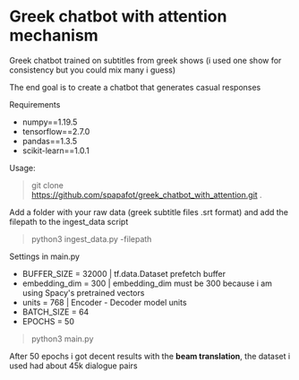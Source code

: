 # Greek chatbot with attention mechanism

Greek chatbot trained on subtitles from greek shows (i used one show for consistency but you could mix many i guess)

The end goal is to create a chatbot that generates casual responses 

Requirements 

- numpy==1.19.5
- tensorflow==2.7.0
- pandas==1.3.5
- scikit-learn==1.0.1

Usage: 

> git clone https://github.com/spapafot/greek_chatbot_with_attention.git . 

Add a folder with your raw data (greek subtitle files .srt format) and add the filepath to the ingest_data script

> python3 ingest_data.py -filepath

Settings in main.py

- BUFFER_SIZE = 32000 | tf.data.Dataset prefetch buffer
- embedding_dim = 300 | embedding_dim must be 300 because i am using Spacy's pretrained vectors
- units = 768 | Encoder - Decoder model units 
- BATCH_SIZE = 64 
- EPOCHS = 50

> python3 main.py

After 50 epochs i got decent results with the **beam translation**, the dataset i used had about 45k dialogue pairs
